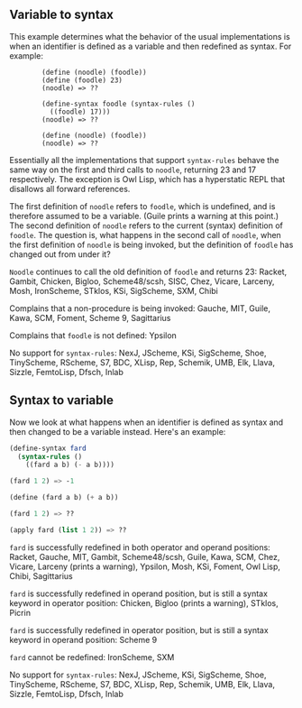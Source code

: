 ## Variable to syntax

This example determines what the behavior of the usual implementations is when an identifier is defined as a variable and then redefined as syntax.  For example:

```
        (define (noodle) (foodle))
        (define (foodle) 23)
        (noodle) => ??
        
        (define-syntax foodle (syntax-rules ()
          ((foodle) 17)))
        (noodle) => ??
        
        (define (noodle) (foodle))
        (noodle) => ??
```

Essentially all the implementations that support `syntax-rules` behave the same way on the first and third calls to `noodle`, returning 23 and 17 respectively.  The exception is Owl Lisp, which has a hyperstatic REPL that disallows all forward references.

The first definition of `noodle` refers to `foodle`, which is undefined, and is therefore assumed to be a variable.  (Guile prints a warning at this point.)  The second definition of `noodle` refers to the current (syntax) definition of `foodle`.  The question is, what happens in the second call of `noodle`, when the first definition of `noodle` is being invoked, but the definition of `foodle` has changed out from under it?

`Noodle` continues to call the old definition of `foodle` and returns 23:  Racket, Gambit, Chicken, Bigloo, Scheme48/scsh, SISC, Chez, Vicare, Larceny, Mosh, IronScheme, STklos, KSi, SigScheme, SXM, Chibi

Complains that a non-procedure is being invoked:  Gauche, MIT, Guile, Kawa, SCM, Foment, Scheme 9, Sagittarius

Complains that `foodle` is not defined: Ypsilon

No support for `syntax-rules`: NexJ, JScheme, KSi, SigScheme, Shoe, TinyScheme, RScheme, S7, BDC, XLisp, Rep, Schemik, UMB, Elk, Llava, Sizzle, FemtoLisp, Dfsch, Inlab

## Syntax to variable

Now we look at what happens when an identifier is defined as syntax and then changed to be a variable instead.  Here's an example:

```Scheme
(define-syntax fard
  (syntax-rules ()
    ((fard a b) (- a b))))

(fard 1 2) => -1

(define (fard a b) (+ a b))

(fard 1 2) => ??

(apply fard (list 1 2)) => ??
```

`fard` is successfully redefined in both operator and operand positions:  Racket, Gauche, MIT, Gambit, Scheme48/scsh, Guile, Kawa, SCM, Chez, Vicare, Larceny (prints a warning), Ypsilon, Mosh, KSi, Foment, Owl Lisp, Chibi, Sagittarius

`fard` is successfully redefined in operand position, but is still a syntax keyword in operator position: Chicken, Bigloo (prints a warning), STklos, Picrin

`fard` is successfully redefined in operator position, but is still a syntax keyword in operand position: Scheme 9

`fard` cannot be redefined: IronScheme, SXM

No support for `syntax-rules`: NexJ, JScheme, KSi, SigScheme, Shoe, TinyScheme, RScheme, S7, BDC, XLisp, Rep, Schemik, UMB, Elk, Llava, Sizzle, FemtoLisp, Dfsch, Inlab

